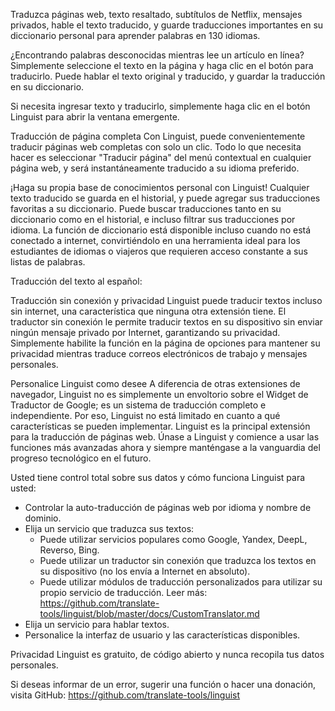 Traduzca páginas web, texto resaltado, subtítulos de Netflix, mensajes privados, hable el texto traducido, y guarde traducciones importantes en su diccionario personal para aprender palabras en 130 idiomas.

¿Encontrando palabras desconocidas mientras lee un artículo en línea? Simplemente seleccione el texto en la página y haga clic en el botón para traducirlo. Puede hablar el texto original y traducido, y guardar la traducción en su diccionario.

Si necesita ingresar texto y traducirlo, simplemente haga clic en el botón Linguist para abrir la ventana emergente.

Traducción de página completa
Con Linguist, puede convenientemente traducir páginas web completas con solo un clic. Todo lo que necesita hacer es seleccionar "Traducir página" del menú contextual en cualquier página web, y será instantáneamente traducido a su idioma preferido.

¡Haga su propia base de conocimientos personal con Linguist!
Cualquier texto traducido se guarda en el historial, y puede agregar sus traducciones favoritas a su diccionario. Puede buscar traducciones tanto en su diccionario como en el historial, e incluso filtrar sus traducciones por idioma. La función de diccionario está disponible incluso cuando no está conectado a internet, convirtiéndolo en una herramienta ideal para los estudiantes de idiomas o viajeros que requieren acceso constante a sus listas de palabras.

Traducción del texto al español:

Traducción sin conexión y privacidad
Linguist puede traducir textos incluso sin internet, una característica que ninguna otra extensión tiene. El traductor sin conexión le permite traducir textos en su dispositivo sin enviar ningún mensaje privado por Internet, garantizando su privacidad. Simplemente habilite la función en la página de opciones para mantener su privacidad mientras traduce correos electrónicos de trabajo y mensajes personales.

Personalice Linguist como desee
A diferencia de otras extensiones de navegador, Linguist no es simplemente un envoltorio sobre el Widget de Traductor de Google; es un sistema de traducción completo e independiente. Por eso, Linguist no está limitado en cuanto a qué características se pueden implementar. Linguist es la principal extensión para la traducción de páginas web. Únase a Linguist y comience a usar las funciones más avanzadas ahora y siempre manténgase a la vanguardia del progreso tecnológico en el futuro.

Usted tiene control total sobre sus datos y cómo funciona Linguist para usted:

- Controlar la auto-traducción de páginas web por idioma y nombre de dominio.
- Elija un servicio que traduzca sus textos:
  - Puede utilizar servicios populares como Google, Yandex, DeepL, Reverso, Bing.
  - Puede utilizar un traductor sin conexión que traduzca los textos en su dispositivo (no los envía a Internet en absoluto).
  - Puede utilizar módulos de traducción personalizados para utilizar su propio servicio de traducción. Leer más: https://github.com/translate-tools/linguist/blob/master/docs/CustomTranslator.md
- Elija un servicio para hablar textos.
- Personalice la interfaz de usuario y las características disponibles.

Privacidad
Linguist es gratuito, de código abierto y nunca recopila tus datos personales.

Si deseas informar de un error, sugerir una función o hacer una donación, visita GitHub: https://github.com/translate-tools/linguist